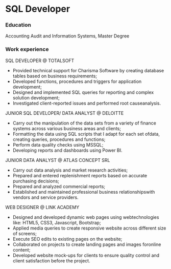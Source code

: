 # SQL Developer

### Education
Accounting Audit and Information Systems, Master Degree

### Work experience

SQL DEVELOPER @ TOTALSOFT
- Provided technical support for Charisma Software by creating database tables based on business requirements;
- Developed functions, procedures and triggers for application development;
- Designed and implemented SQL queries for reporting and complex solution development;
- Investigated client-reported issues and performed root causeanalysis.

JUNIOR SQL DEVELOPER/ DATA ANALYST @ DELOITTE
- Carry out the manipulation of the data sets from a variety of finance systems across various business areas and clients;
- Formatting the data using SQL scripts that I adapt for each set ofdata, creating queries, procedures and functions;
- Perform data quality checks using MSSQL;
- Developing reports and dashboards using Power BI.

JUNIOR DATA ANALYST @ ATLAS CONCEPT SRL
- Carry out data analysis and market research activities;
- Prepared and entered replenishment reports based on accurate purchasing decisions;
- Prepared and analyzed commercial reports;
- Established and maintained professional business relationshipswith vendors and service providers.

WEB DESIGNER @ LINK ACADEMY
- Designed and developed dynamic web pages using webtechnologies like: HTML5, CSS3, Javascript, Bootstrap;
- Applied media queries to create responsive website across different size of screens;
- Execute SEO edits to existing pages on the website;
- Collaborated on projects to create landing pages and images foronline content;
- Developed website mock-ups for clients to ensure quality control and client satisfaction before the project.

